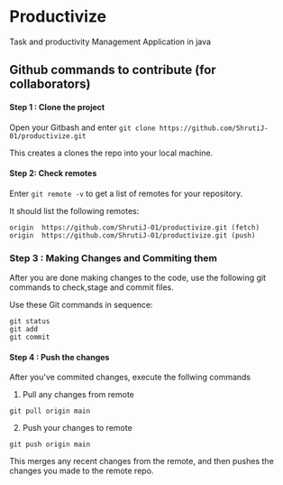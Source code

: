 # Productivize
Task and productivity Management Application in java

## Github commands to contribute (for collaborators)

#### Step 1 : Clone the project

Open your Gitbash and enter `git clone https://github.com/ShrutiJ-01/productivize.git`

This creates a clones the repo into your local machine.
#### Step 2: Check remotes

Enter `git remote -v` to get a list of remotes for your repository.

It should list the following remotes:
```
origin  https://github.com/ShrutiJ-01/productivize.git (fetch)
origin  https://github.com/ShrutiJ-01/productivize.git (push)
```
### Step 3 : Making Changes and Commiting them

After you are done making changes to the code, use the following git commands to check,stage and commit files.

Use these Git commands in sequence:
```
git status
git add
git commit
```

#### Step 4 : Push the changes 

After you've commited changes, execute the follwing commands

1) Pull any changes from remote

`git pull origin main`

2) Push your changes to remote

`git push origin main`

This merges any recent changes from the remote, and then pushes the changes you made to the remote repo.


